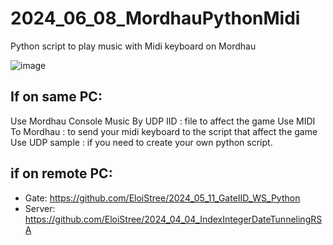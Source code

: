 # 2024_06_08_MordhauPythonMidi
Python script to play music with Midi keyboard on Mordhau


![image](https://github.com/EloiStree/2024_06_08_MordhauPythonMidi/assets/20149493/21b7a774-ac24-4005-9c68-d73009d7f00f)



## If on same PC:

Use Mordhau Console Music By UDP IID : file to affect the game
Use MIDI To Mordhau : to send your midi keyboard to the script that affect the game
Use UDP sample : if you need to create your own python script.


## if on remote PC:

- Gate: https://github.com/EloiStree/2024_05_11_GateIID_WS_Python
- Server: https://github.com/EloiStree/2024_04_04_IndexIntegerDateTunnelingRSA

